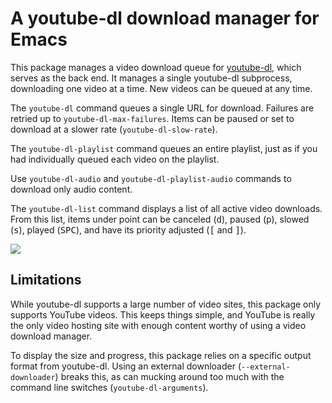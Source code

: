 # A youtube-dl download manager for Emacs

This package manages a video download queue for [youtube-dl][yt], which
serves as the back end. It manages a single youtube-dl subprocess,
downloading one video at a time. New videos can be queued at any time.

The `youtube-dl` command queues a single URL for download. Failures are
retried up to `youtube-dl-max-failures`. Items can be paused or set to
download at a slower rate (`youtube-dl-slow-rate`).

The `youtube-dl-playlist` command queues an entire playlist, just as if
you had individually queued each video on the playlist.

Use `youtube-dl-audio` and `youtube-dl-playlist-audio` commands
to download only audio content.

The `youtube-dl-list` command displays a list of all active video
downloads. From this list, items under point can be canceled
(<kbd>d</kbd>), paused (<kbd>p</kbd>), slowed (<kbd>s</kbd>), played
(<kbd>SPC</kbd>), and have its priority adjusted
(<kbd>[</kbd> and <kbd>]</kbd>).

![](https://i.imgur.com/wDWNsMf.png)

## Limitations

While youtube-dl supports a large number of video sites, this package
only supports YouTube videos. This keeps things simple, and YouTube is
really the only video hosting site with enough content worthy of using a
video download manager.

To display the size and progress, this package relies on a specific
output format from youtube-dl. Using an external downloader
(`--external-downloader`) breaks this, as can mucking around too much
with the command line switches (`youtube-dl-arguments`).

[yt]: https://rg3.github.io/youtube-dl/
